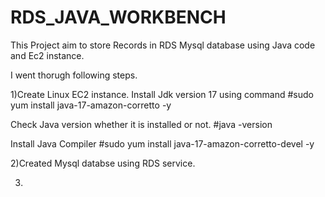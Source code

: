 # RDS_JAVA_WORKBENCH

This Project aim to store Records in RDS Mysql database using Java code and Ec2 instance.

I went thorugh following steps.

1)Create Linux EC2 instance.
  Install Jdk version 17 using command 
  #sudo yum install java-17-amazon-corretto -y 

  Check Java version whether it is installed or not.
  #java -version

  Install Java Compiler
  #sudo yum install java-17-amazon-corretto-devel -y
  

  

2)Created Mysql databse using RDS service.

3)


